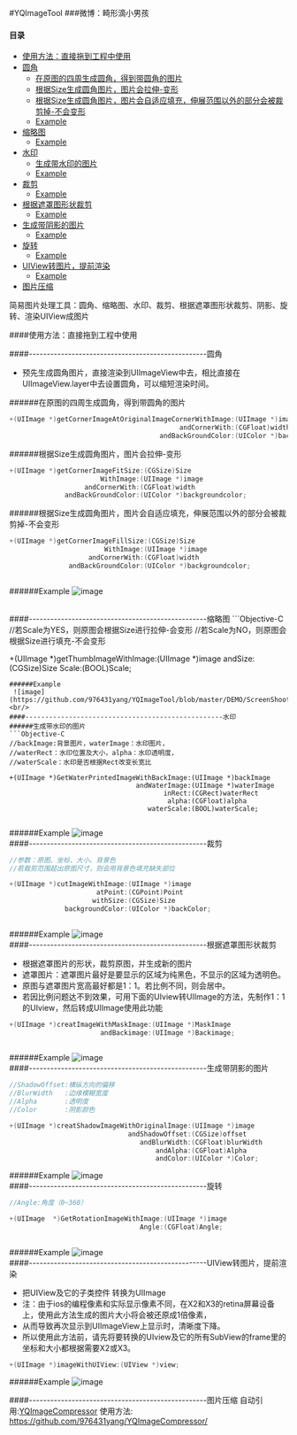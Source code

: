 #YQImageTool
###微博：畸形滴小男孩

#### 目录
- [使用方法：直接拖到工程中使用](#使用方法：直接拖到工程中使用)
- [圆角](#--------------------------------------------------圆角)
    - [在原图的四周生成圆角，得到带圆角的图片](#在原图的四周生成圆角，得到带圆角的图片)
    - [根据Size生成圆角图片，图片会拉伸-变形](#size-)
    - [根据Size生成圆角图片，图片会自适应填充，伸展范围以外的部分会被裁剪掉-不会变形](#size-)
    - [Example](#example)
- [缩略图](#--------------------------------------------------)
    - [Example](#example)
- [水印](#--------------------------------------------------)
    - [生成带水印的图片](#)
    - [Example](#example)
- [裁剪](#--------------------------------------------------)
    - [Example](#example)
- [根据遮罩图形状裁剪](#--------------------------------------------------)
    - [Example](#example)
- [生成带阴影的图片](#--------------------------------------------------)
    - [Example](#example)
- [旋转](#--------------------------------------------------)
    - [Example](#example)
- [UIView转图片，提前渲染](#--------------------------------------------------uiview)
    - [Example](#example)
- [图片压缩](#--------------------------------------------------)


简易图片处理工具：圆角、缩略图、水印、裁剪、根据遮罩图形状裁剪、阴影、旋转、渲染UIView成图片


####使用方法：直接拖到工程中使用


####--------------------------------------------------圆角
- 预先生成圆角图片，直接渲染到UIImageView中去，相比直接在UIImageView.layer中去设置圆角，可以缩短渲染时间。

######在原图的四周生成圆角，得到带圆角的图片
```Objective-C
+(UIImage *)getCornerImageAtOriginalImageCornerWithImage:(UIImage *)image
                                           andCornerWith:(CGFloat)width
                                      andBackGroundColor:(UIColor *)backgroundcolor;
```

######根据Size生成圆角图片，图片会拉伸-变形
```Objective-C
+(UIImage *)getCornerImageFitSize:(CGSize)Size
                       WithImage:(UIImage *)image
                   andCornerWith:(CGFloat)width
              andBackGroundColor:(UIColor *)backgroundcolor;
```
######根据Size生成圆角图片，图片会自适应填充，伸展范围以外的部分会被裁剪掉-不会变形
```Objective-C
+(UIImage *)getCornerImageFillSize:(CGSize)Size
                        WithImage:(UIImage *)image
                    andCornerWith:(CGFloat)width
               andBackGroundColor:(UIColor *)backgroundcolor;
                       
```
######Example
 ![image](https://github.com/976431yang/YQImageTool/blob/master/DEMO/ScreenShoot/corner.png)

<br/>
####--------------------------------------------------缩略图
```Objective-C
//若Scale为YES，则原图会根据Size进行拉伸-会变形
//若Scale为NO，则原图会根据Size进行填充-不会变形

+(UIImage *)getThumbImageWithImage:(UIImage *)image
                           andSize:(CGSize)Size
                             Scale:(BOOL)Scale;
                                     
```
######Example
 ![image](https://github.com/976431yang/YQImageTool/blob/master/DEMO/ScreenShoot/thum.png)
<br/>
####--------------------------------------------------水印
######生成带水印的图片
```Objective-C
//backImage:背景图片，waterImage：水印图片，
//waterRect：水印位置及大小，alpha：水印透明度，
//waterScale：水印是否根据Rect改变长宽比

+(UIImage *)GetWaterPrintedImageWithBackImage:(UIImage *)backImage
                                andWaterImage:(UIImage *)waterImage
                                       inRect:(CGRect)waterRect
                                        alpha:(CGFloat)alpha
                                   waterScale:(BOOL)waterScale;
        
```
######Example
 ![image](https://github.com/976431yang/YQImageTool/blob/master/DEMO/ScreenShoot/water.png)
<br/>
####--------------------------------------------------裁剪
```Objective-C
//参数：原图、坐标、大小、背景色
//若裁剪范围超出原图尺寸，则会用背景色填充缺失部位

+(UIImage *)cutImageWithImage:(UIImage *)image
                      atPoint:(CGPoint)Point
                     withSize:(CGSize)Size
              backgroundColor:(UIColor *)backColor;
        
```
######Example
 ![image](https://github.com/976431yang/YQImageTool/blob/master/DEMO/ScreenShoot/cut.png)
<br/>
####--------------------------------------------------根据遮罩图形状裁剪
- 根据遮罩图片的形状，裁剪原图，并生成新的图片
- 遮罩图片：遮罩图片最好是要显示的区域为纯黑色，不显示的区域为透明色。
- 原图与遮罩图片宽高最好都是1：1。若比例不同，则会居中。
- 若因比例问题达不到效果，可用下面的UIview转UIImage的方法，先制作1：1的UIview，然后转成UIImage使用此功能

```Objective-C
+(UIImage *)creatImageWithMaskImage:(UIImage *)MaskImage
                       andBackimage:(UIImage *)Backimage;
        
```
######Example
 ![image](https://github.com/976431yang/YQImageTool/blob/master/DEMO/ScreenShoot/mask.png)
<br/>
####--------------------------------------------------生成带阴影的图片
```Objective-C
//ShadowOffset:横纵方向的偏移
//BlurWidth   :边缘模糊宽度
//Alpha       :透明度
//Color       :阴影颜色

+(UIImage *)creatShadowImageWithOriginalImage:(UIImage *)image
                              andShadowOffset:(CGSize)offset
                                 andBlurWidth:(CGFloat)blurWidth
                                     andAlpha:(CGFloat)Alpha
                                     andColor:(UIColor *)Color;

```
######Example
 ![image](https://github.com/976431yang/YQImageTool/blob/master/DEMO/ScreenShoot/shadow.png)
<br/>
####--------------------------------------------------旋转
```Objective-C
//Angle:角度（0~360）

+(UIImage  *)GetRotationImageWithImage:(UIImage *)image
                                 Angle:(CGFloat)Angle;
        
```
######Example
 ![image](https://github.com/976431yang/YQImageTool/blob/master/DEMO/ScreenShoot/rotation.png)
<br/>
####--------------------------------------------------UIView转图片，提前渲染
- 把UIView及它的子类控件 转换为UIImage
- 注：由于ios的编程像素和实际显示像素不同，在X2和X3的retina屏幕设备上，使用此方法生成的图片大小将会被还原成1倍像素，
- 从而导致再次显示到UIImageView上显示时，清晰度下降。
- 所以使用此方法前，请先将要转换的UIview及它的所有SubView的frame里的坐标和大小都根据需要X2或X3。
```Objective-C 
+(UIImage *)imageWithUIView:(UIView *)view;
```
######Example
 ![image](https://github.com/976431yang/YQImageTool/blob/master/DEMO/ScreenShoot/view.png)

####--------------------------------------------------图片压缩
自动引用:[YQImageCompressor](https://github.com/976431yang/YQImageCompressor/)
使用方法: https://github.com/976431yang/YQImageCompressor/





